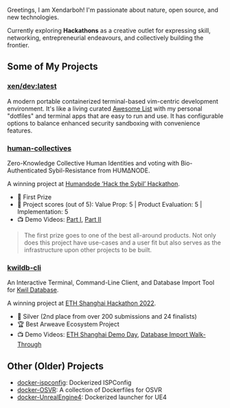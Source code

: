 Greetings, I am Xendarboh! I'm passionate about nature, open source, and new technologies.

Currently exploring **Hackathons** as a creative outlet for expressing skill,
networking, entrepreneurial endeavours, and collectively building the frontier.

## Some of My Projects

### [xen/dev:latest](https://github.com/xendarboh/xendev)

A modern portable containerized terminal-based vim-centric development
environment. It's like a living curated [Awesome
List](https://github.com/sindresorhus/awesome) with my personal "dotfiles" and
terminal apps that are easy to run and use. It has configurable options to
balance enhanced security sandboxing with convenience features.

### [human-collectives](https://github.com/xendarboh/human-collectives)

Zero-Knowledge Collective Human Identities and voting with Bio-Authenticated Sybil-Resistance from HUMΔNODE.

A winning project at [Humandode ‘Hack the Sybil’ Hackathon](https://blog.humanode.io/announcing-hack-the-sybil-hackathon-winners/).

- 🏅️ First Prize
- 💯 Project scores (out of 5): Value Prop: 5 | Product Evaluation: 5 | Implementation: 5
- 📺 Demo Videos: [Part I](https://youtu.be/dfVqSXyIehI), [Part II](https://youtu.be/FqeJevby_7o)

> The first prize goes to one of the best all-around products. Not only does this project have use-cases and a user fit but also serves as the infrastructure upon other projects to be built.

### [kwildb-cli](https://github.com/xendarboh/kwildb-cli)

An Interactive Terminal, Command-Line Client, and Database Import Tool for [Kwil Database](https://kwil.com/).

A winning project at [ETH Shanghai Hackathon 2022](https://medium.com/@ethshanghai/announcing-winners-of-the-eth-shanghai-hackathon-2022-4ebacdf660d2).

- 🥈 Silver (2nd place from over 200 submissions and 24 finalists)
- 🏆 Best Arweave Ecosystem Project
- 📺 Demo Videos: [ETH Shanghai Demo Day](https://youtu.be/iQye3XvyAhM?t=9836), [Database Import Walk-Through](https://youtu.be/Oeaq1yXiYxs)

## Other (Older) Projects

- [docker-ispconfig](https://github.com/xendarboh/docker-ispconfig): Dockerized ISPConfig
- [docker-OSVR](https://github.com/xendarboh/docker-OSVR): A collection of Dockerfiles for OSVR
- [docker-UnrealEngine4](https://github.com/xendarboh/docker-UnrealEngine4): Dockerized launcher for UE4
